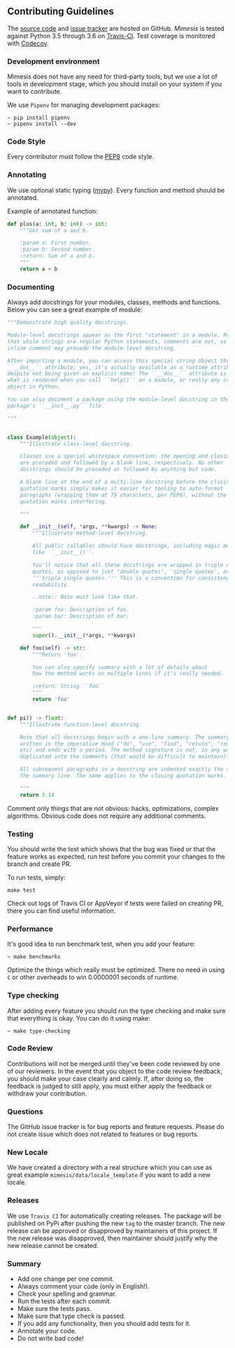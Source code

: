 ## Contributing Guidelines

The [source code](https://github.com/lk-geimfari/mimesis) and [issue tracker](https://github.com/lk-geimfari/mimesis/issues>) are
hosted on GitHub. *Mimesis* is tested against Python 3.5 through 3.6 on [Travis-CI](https://travis-ci.org/lk-geimfari/mimesis).
Test coverage is monitored with [Codecov](https://codecov.io/gh/lk-geimfari/mimesis).

### Development environment
Mimesis does not have any need for third-party tools, but we use a lot of tools in development stage,
which you should install on your system if you want to contribute.

We use `Pipenv` for managing development packages:
```
~ pip install pipenv
~ pipenv install --dev
```

### Code Style

Every contributor must follow the [PEP8](https://www.python.org/dev/peps/pep-0008/) code style.

### Annotating
We use optional static typing ([mypy](https://github.com/python/mypy)). Every function and method should be annotated.

Example of annotated function:

```python
def plus(a: int, b: int) -> int:
    """Get sum of a and b.

    :param a: First number.
    :param b: Second number.
    :return: Sum of a and b.
    """
    return a + b
```

### Documenting
Always add docstrings for your modules, classes, methods and functions. Below you can see a great example of module:

```python
"""Demonstrate high quality docstrings.

Module-level docstrings appear as the first "statement" in a module. Remember,
that while strings are regular Python statements, comments are not, so an
inline comment may precede the module-level docstring.

After importing a module, you can access this special string object through the
``__doc__`` attribute; yes, it's actually available as a runtime attribute,
despite not being given an explicit name! The ``__doc__`` attribute is also
what is rendered when you call ``help()`` on a module, or really any other
object in Python.

You can also document a package using the module-level docstring in the
package's ``__init__.py`` file.

"""


class Example(object):
    """Illustrate class-level docstring.

    Classes use a special whitespace convention: the opening and closing quotes
    are preceded and followed by a blank line, respectively. No other
    docstrings should be preceded or followed by anything but code.

    A blank line at the end of a multi-line docstring before the closing
    quotation marks simply makes it easier for tooling to auto-format
    paragraphs (wrapping them at 79 characters, per PEP8), without the closing
    quotation marks interfering.

    """

    def __init__(self, *args, **kwargs) -> None:
        """Illustrate method-level docstring.

        All public callables should have docstrings, including magic methods
        like ``__init__()``.

        You'll notice that all these docstrings are wrapped in triple double
        quotes, as opposed to just "double quotes", 'single quotes', or
        '''triple single quotes.''' This is a convention for consistency and
        readability.

        ..note:: Note must look like that.

        :param foo: Description of foo.
        :param bar: Description of bar.

        """
        super().__init__(*args, **kwargs)

    def foo(self) -> str:
        """Return 'foo'.

        You can also specify summary with a lot of details about
        how the method works on multiple lines if it's really needed.

        :return: String ``foo``
        """
        return 'foo'


def pi() -> float:
    """Illustrate function-level docstring.

    Note that all docstrings begin with a one-line summary. The summary is
    written in the imperative mood ("do", "use", "find", "return", "render",
    etc) and ends with a period. The method signature is not, in any way,
    duplicated into the comments (that would be difficult to maintain).

    All subsequent paragraphs in a docstring are indented exactly the same as
    the summary line. The same applies to the closing quotation marks.

    """
    return 3.14
```

Comment only things that are not obvious: hacks, optimizations, complex algorithms. Obvious code does not require any additional comments.

### Testing
You should write the test which shows that the bug was fixed or that the feature works as expected,
run test before you commit your changes to the branch and create PR.

To run tests, simply:
```
make test
```

Check out logs of Travis CI or AppVeyor if tests were failed on creating PR, there you can find useful information.

### Performance
It's good idea to run benchmark test, when you add your feature:

```
~ make benchmarks
```

Optimize the things which really must be optimized. There no need in using `C` or
other overheads to win 0.0000001 seconds of runtime.

### Type checking
After adding every feature you should run the type checking and make sure that everything is okay. You can do it using make:

```
~ make type-checking
```

### Code Review
Contributions will not be merged until they've been code reviewed by one of our reviewers.
In the event that you object to the code review feedback, you should make your case clearly and calmly.
If, after doing so, the feedback is judged to still apply, you must either apply the feedback
or withdraw your contribution.

### Questions
The GitHub issue tracker is for bug reports and feature requests.
Please do not create issue which does not related to features or bug reports.

### New Locale
We have created a directory with a real structure which you can use as great example `mimesis/data/locale_template` if you want to add a new locale.

### Releases
We use `Travis CI` for automatically creating releases.
The package will be published on PyPi after pushing the new `tag` to the master branch.
The new release can be approved or disapproved by maintainers of this project. If the new release was disapproved, then maintainer should justify why the new release cannot be created.

### Summary
- Add one change per one commit.
- Always comment your code (only in English!).
- Check your spelling and grammar.
- Run the tests after each commit.
- Make sure the tests pass.
- Make sure that type check is passed.
- If you add any functionality, then you should add tests for it.
- Annotate your code.
- Do not write bad code!
